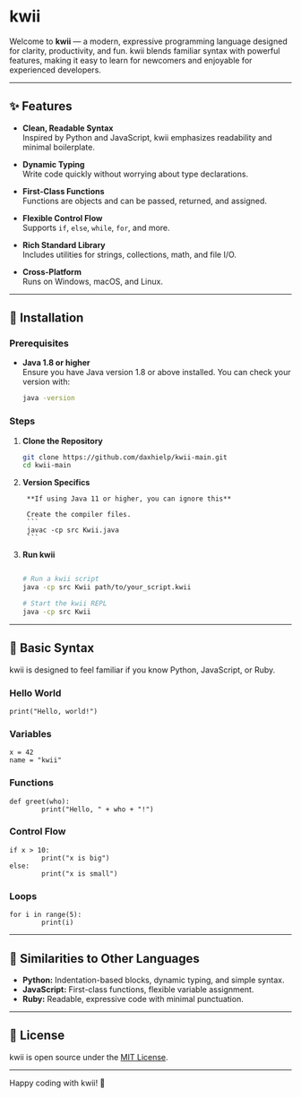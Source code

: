 # kwii

Welcome to **kwii** — a modern, expressive programming language designed for clarity, productivity, and fun. kwii blends familiar syntax with powerful features, making it easy to learn for newcomers and enjoyable for experienced developers.

---

## ✨ Features

- **Clean, Readable Syntax**  
    Inspired by Python and JavaScript, kwii emphasizes readability and minimal boilerplate.

- **Dynamic Typing**  
    Write code quickly without worrying about type declarations.

- **First-Class Functions**  
    Functions are objects and can be passed, returned, and assigned.

- **Flexible Control Flow**  
    Supports `if`, `else`, `while`, `for`, and more.

- **Rich Standard Library**  
    Includes utilities for strings, collections, math, and file I/O.

- **Cross-Platform**  
    Runs on Windows, macOS, and Linux.

---

## 🚀 Installation

### Prerequisites

- **Java 1.8 or higher**  
    Ensure you have Java version 1.8 or above installed. You can check your version with:
    ```sh
    java -version
    ```

### Steps

1. **Clone the Repository**
     ```sh
     git clone https://github.com/daxhielp/kwii-main.git
     cd kwii-main
     ```

2. **Version Specifics**

        **If using Java 11 or higher, you can ignore this**

        Create the compiler files.
        ```
        javac -cp src Kwii.java
        ```

3. **Run kwii**

     ```sh
    
    # Run a kwii script
    java -cp src Kwii path/to/your_script.kwii
    ```

    ```sh
    # Start the kwii REPL
    java -cp src Kwii
     ```

---

## 📝 Basic Syntax

kwii is designed to feel familiar if you know Python, JavaScript, or Ruby.

### Hello World

```kwii
print("Hello, world!")
```

### Variables

```kwii
x = 42
name = "kwii"
```

### Functions

```kwii
def greet(who):
        print("Hello, " + who + "!")
```

### Control Flow

```kwii
if x > 10:
        print("x is big")
else:
        print("x is small")
```

### Loops

```kwii
for i in range(5):
        print(i)
```

---

## 🔗 Similarities to Other Languages

- **Python:** Indentation-based blocks, dynamic typing, and simple syntax.
- **JavaScript:** First-class functions, flexible variable assignment.
- **Ruby:** Readable, expressive code with minimal punctuation.

---

## 📄 License

kwii is open source under the [MIT License](LICENSE).

---

Happy coding with kwii! 🎉
